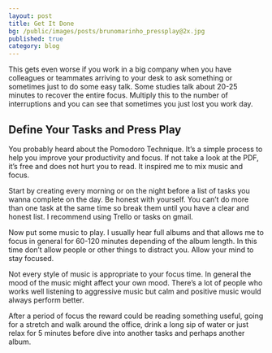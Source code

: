 ```yaml
---
layout: post
title: Get It Done
bg: /public/images/posts/brunomarinho_pressplay@2x.jpg
published: true
category: blog
---
```


This gets even worse if you work in a big company when you have colleagues or teammates arriving to your desk to ask something or sometimes just to do some easy talk. Some studies talk about 20-25 minutes to recover the entire focus. Multiply this to the number of interruptions and you can see that sometimes you just lost you work day.

## Define Your Tasks and Press Play
You probably heard about the Pomodoro Technique. It’s a simple process to help you improve your productivity and focus. If not take a look at the PDF, it’s free and does not hurt you to read. It inspired me to mix music and focus.

Start by creating every morning or on the night before a list of tasks you wanna complete on the day. Be honest with yourself. You can’t do more than one task at the same time so break them until you have a clear and honest list. I recommend using Trello or tasks on gmail.

Now put some music to play. I usually hear full albums and that allows me to focus in general for 60-120 minutes depending of the album length. In this time don’t allow people or other things to distract you. Allow your mind to stay focused.

Not every style of music is appropriate to your focus time. In general the mood of the music might affect your own mood. There’s a lot of people who works well listening to aggressive music but calm and positive music would always perform better.

After a period of focus the reward could be reading something useful, going for a stretch and walk around the office, drink a long sip of water or just relax for 5 minutes before dive into another tasks and perhaps another album.